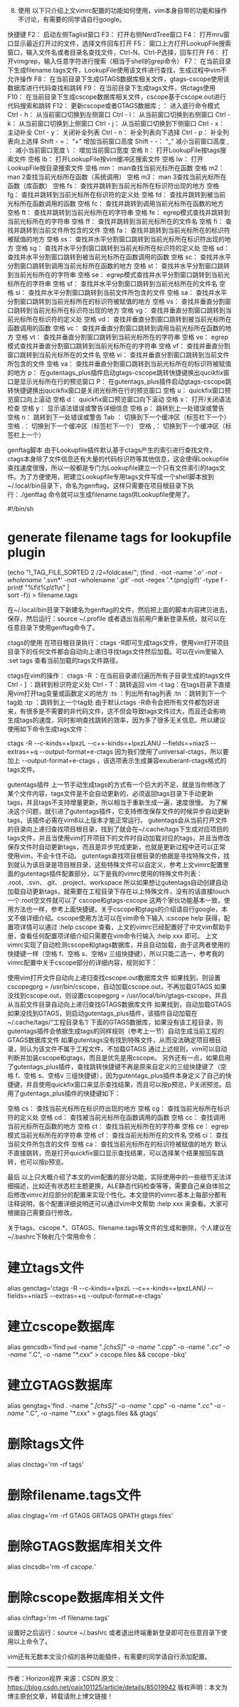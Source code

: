 8. 使用
以下只介绍上文vimrc配置的功能如何使用，vim本身自带的功能和操作不讨论，有需要的同学请自行google。

快捷键
F2： 启动左侧Taglist窗口
F3： 打开右侧NerdTree窗口
F4： 打开mru窗口显示最近打开过的文件，选择文件回车打开
F5： 窗口上方打开LookupFile搜索窗口，输入文件名或者目录名查找文件，Ctrl-N、Ctrl-P选择，回车打开
F6： 打开vimgrep，输入任意字符进行搜索（相当于shell的grep命令）
F7： 在当前目录下生成filename.tags文件，LookupFile使用该文件进行查找，生成过程中vim不允许操作
F8： 在当前目录下生成GTAGS数据库相关文件，gtags-cscope使用该数据库进行代码查找和跳转
F9： 在当前目录下生成tags文件，供ctags使用
F10： 在当前目录下生成cscope数据库相关文件，cscope基于cscope.out进行代码搜索和跳转
F12： 更新cscope或者GTAGS数据库
; ： 进入底行命令模式
Ctrl - h： 从当前窗口切换到左侧窗口
Ctrl - l： 从当前窗口切换到右侧窗口
Ctrl - k： 从当前窗口切换到上侧窗口
Ctrl - j： 从当前窗口切换到下侧窗口
Ctrl - x： 主动补全
Ctrl - y： 关闭补全列表
Ctrl - n： 补全列表向下选择
Ctrl - p： 补全列表向上选择
Shift - =： “+” 增加当前窗口高度
Shift - -： “_” 减小当前窗口高度
, ： 减小当前窗口宽度
\ ： 增加当前窗口宽度
空格 lt： 打开LookupFile按tags搜索文件
空格 lb： 打开LookupFile按vim缓冲区搜索文件
空格 lw： 打开LookupFile按目录搜索文件
空格 mm： man查找当前光标所在函数
空格 m2： man 2查找当前光标所在函数（系统调用）
空格 m3： man 3查找当前光标所在函数（库函数）
空格 fs： 查找并跳转到当前光标所在标识符出现的地方
空格 fg： 查找并跳转到当前光标所在标识符的定义处
空格 fd： 查找并跳转到被当前光标所在函数调用的函数
空格 fc： 查找并跳转到调用当前光标所在函数的地方
空格 ft： 查找并跳转到当前光标所在的字符串
空格 fe： egrep模式查找并跳转到当前光标所在的字符串
空格 ff： 查找并跳转到当前光标所在的文件名
空格 fi： 查找并跳转到当前文件所包含的文件
空格 fa： 查找并跳转到当前光标所在的标识符被赋值的地方
空格 ss： 查找并水平分割窗口跳转到当前光标所在标识符出现的地方
空格 sg： 查找并水平分割窗口跳转到当前光标所在标识符的定义处
空格 sd： 查找并水平分割窗口跳转到被当前光标所在函数调用的函数
空格 sc： 查找并水平分割窗口跳转到调用当前光标所在函数的地方
空格 st： 查找并水平分割窗口跳转到当前光标所在的字符串
空格 se： egrep模式查找并水平分割窗口跳转到当前光标所在的字符串
空格 sf： 查找并水平分割窗口跳转到当前光标所在的文件名
空格 si： 查找并水平分割窗口跳转到当前文件所包含的文件
空格 sa： 查找并水平分割窗口跳转到当前光标所在的标识符被赋值的地方
空格 vs： 查找并垂直分割窗口跳转到当前光标所在标识符出现的地方
空格 vg： 查找并垂直分割窗口跳转到当前光标所在标识符的定义处
空格 vd： 查找并垂直分割窗口跳转到被当前光标所在函数调用的函数
空格 vc： 查找并垂直分割窗口跳转到调用当前光标所在函数的地方
空格 vt： 查找并垂直分割窗口跳转到当前光标所在的字符串
空格 ve： egrep模式查找并垂直分割窗口跳转到当前光标所在的字符串
空格 vf： 查找并垂直分割窗口跳转到当前光标所在的文件名
空格 vi： 查找并垂直分割窗口跳转到当前文件所包含的文件
空格 va： 查找并垂直分割窗口跳转到当前光标所在的标识符被赋值的地方
p： 在gutentags_plus插件启动gtags-cscope跳转快捷键换出qucikfix窗口是显示光标所在行的预览窗口
P： 在gutentags_plus插件启动gtags-cscope跳转快捷键换出qucikfix窗口是关闭光标所在行的预览窗口
空格 u： quickfix窗口预览窗口向上滚动
空格 d： quickfix窗口预览窗口向下滚动
空格 x： 打开/关闭语法检查
空格 y： 显示语法错误或警告详细信息
空格 p： 跳转到上一处错误或警告
空格 n： 跳转到下一处错误或警告
Tab ： 切换到下一个缓冲区（标签栏下一个）
空格 .： 切换到下一个缓冲区（标签栏下一个）
空格 ,： 切换到下一个缓冲区（标签栏上一个）

genftag脚本
由于Lookupfile插件默认基于ctags产生的索引进行查找文件，ctags本身除了文件信息还有大量的代码标识符等其他信息，这会使得Lookupfile查找速度很慢，所以一般都是专门为Lookupfile建立一个只有文件索引的tags文件。为了方便使用，把建立Lookupfile专用tags文件写成一个shell脚本放到~/.local/bin目录下，命名为genftag，这样只需要在项目根目录下执行：./genftag 命令就可以生成filename.tags供Lookupfile使用了。

#!/bin/sh                                                                                                                                                                              
# generate filename tags for lookupfile plugin
(echo "!_TAG_FILE_SORTED        2       /2=foldcase/";
(find . -not -name '*.o' -not -wholename '*.svn*' -not -wholename '*.git*' -not -regex '.*\.\(png\|gif\)' -type f -printf "%f\t%p\t1\n" | \
sort -f)) > filename.tags

在~/.local/bin目录下新建名为genftag的文件，然后把上面的脚本内容拷贝进去，保存，然后运行：source ~/.profile 或者退出当前用户重新登录系统，就可以在任意目录下使用genftag命令了。

ctags的使用
在项目根目录执行：ctags -R即可生成tags文件，使用vim打开项目目录下的任何文件都会自动向上递归寻找tags文件然后加载。可以在vim里输入 :set tags 查看当前加载的tags文件路径。

ctags在vim的操作：
ctags -R ：在当前目录递归遍历所有子目录生成的tags文件
Ctrl - ] ：跳转到标识符定义处
Ctrl - T：跳转返回
vim -t tag：在tags目录下直接用vim打开tag变量或函数定义的地方
:ts ：列出所有tag列表
:tn ：跳转到下一个tag处
:tp ：跳转到上一个tag处
由于默认ctags -R命令会把所有文件都包好进来，有很多是不需要的非代码文件，这不但会导致tags文件过大，而且还会影响生成tags的速度，同时影响查找跳转的效率，因为多了很多无关信息。所以建议使用如下命令生成tags文件：

ctags -R --c-kinds=+lpxzL --c++-kinds=+lpxzLANU --fields=+niazS --extras=+q --output-format=e-ctags
因为我们使用了universal-ctags，所以要加上 --output-format=e-ctags ，该选项表示生成兼容exuberant-ctags格式的tags文件。

gutentags插件
上一节手动生成tags的方式有一个巨大的不足，就是当你修改了某个文件内容，tags文件是不会自动更新的，必须返回tags目录下手动更新tags，并且tags不支持增量更新，所以相当于重新生成一遍，速度很慢。
为了解决这个问题，就引进了gutentags插件，它支持修改保存文件的时候异步自动更新tags，该插件必需在vim8以上版本才能正常运行。
gutentags会从当前打开文件的目录向上递归查找项目根目录，找到了就会在~/.cache/tags下生成对应项目的tags文件，并且当使用vim打开项目下的文件时自动加载对应的tags，并且当修改保存文件时自动更新tags，而且是异步完成更新，也就是更新过程中还可以正常使用vim，不会卡住不动。
gutentags查找项目根目录的依据是寻找特殊文件，找到就认为该目录是项目根目录，这些特殊文件可以自定义，参考上文vimrc配置里面的gutentags插件配置部分，以下是我的vimrc使用的特殊文件列表：
.root、.svn、.git、.project、workspace
所以如果想让gutentags自动创建自动加载自动更新tags，就需要在工程目录下存在以上特殊文件，没有的话直接touch一个.root空文件就可以了
cscope和gtags-cscope
这两个家伙功能基本一致，使用方法也一样，参考上面快捷键。关于cscope和gtags的介绍请自行google，本文不做详细介绍。cscope使用方法可以在vim命令下输入 :cscope help 获得，配置项详情可以通过 :help cscope 查看，上文的vimrc已经配置好了中文vim帮助手册，查看任何配置项详细介绍只需要在vim命令行输入 :help xxx 即可。
上文vimrc实现了自动检测cscope和gtags数据库，并且自动加载，由于这两者使用的快捷键一样（空格 f、空格 s、空格v 三组快捷键），所以只能二选一，参考我的vimrc配置中关于cscope部分的详细内容，规则如下：

使用vim打开文件自动向上递归查找cscope.out数据库文件
如果找到，则设置cscopegprg = /usr/bin/cscope，自动加载cscope.out，不再加载GTAGS
如果没找到cscope.out，则设置cscopegprg = /usr/local/bin/gtags-cscope，并且从当前文件目录自动向上递归查找GTAGS数据库文件
如果找到，自动加载GTAGS
如果没找到GTAGS，则启动gutentags_plus插件，该插件自动加载在~/.cache/tags/“工程目录名”/ 下面的GTAGS数据库，如果没有该工程目录，则gutentags插件会依据生成tags的同样规则（参考上一节）自动生成当前工程的GTAGS数据库文件
如果gutentags没有找到特殊文件，从而没法确定项目根目录，则认为该文件不属于工程文件，不加载GTAGS
通过上述规则，vim可以自动判断并加装cscope和gtags，而且是优先是用cscope。
另外还有一点，如果启用了gutentags_plus插件，查找跳转快捷键不再是原来自定义的三组快捷键了（空格 f、空格 s、空格v 三组快捷键），因为gutentags_plus插件本身定义了自己的快捷键，并且使用quickfix窗口来显示查找结果，而且可以按p预览，P关闭预览。启用了gutentags_plus插件的快捷键如下：

空格 cs： 查找当前光标所在标识符出现的地方
空格 cg： 查找当前光标所在标识符的定义处
空格 cd： 查找被当前光标所在函数调用的函数
空格 cc： 查找调用当前光标所在函数的地方
空格 ct： 查找当前光标所在的字符串
空格 ce： egrep模式当前光标所在的字符串
空格 cf： 查找当前光标所在的文件名
空格 ci： 查找当前文件所包含的文件
空格 ca： 查找当前光标所在的标识符被赋值的地方
默认不直接跳转，而是打开quickfix窗口显示查找结果，可以选择某个结果按回车跳转，也可以按p预览。

最后
以上只大概介绍了本文的vim配置的部分功能，实际使用中的一些细节无法详细描述，比如还有状态栏主题更换，ALE静态代码检查等等，需要自己亲自体验之后修改vimrc对应部分的配置来实现个性化。本文提供的vimrc基本上每部分都有注释说明，各个配置详细说明还可以通过vim中文帮助 :help xxx 来查看。大家可根据自己需要自行修改。

关于tags、cscope.*、GTAGS、filename.tags等文件的生成和删除，个人建议在~/.bashrc下映射几个常用命令：

# 建立tags文件
alias genctag='ctags -R --c-kinds=+lpxzL --c++-kinds=+lpxzLANU --fields=+niazS --extras=+q --output-format=e-ctags'
# 建立cscope数据库
alias gencsdb='find `pwd` -name "*.[chsS]" -o -name "*.cpp" -o -name "*.cc" -o -name "*.C", -o -name "*.cxx" > cscope.files && cscope -bkq'
# 建立GTAGS数据库
alias gengtag='find . -name "*.[chsS]" -o -name "*.cpp" -o -name "*.cc" -o -name "*.C", -o -name "*.cxx" > gtags.files && gtags'
# 删除tags文件
alias clnctag='rm -rf tags'
# 删除filename.tags文件
alias clngtag='rm -rf GTAGS GRTAGS GPATH gtags.files'
# 删除GTAGS数据库相关文件
alias clncsdb='rm -rf *cscope.*'
# 删除cscope数据库相关文件
alias clnftag='rm -rf filename.tags'


设置好之后运行：source ~/.bashrc 或者退出终端重新登录即可在任意目录下使用以上命令了。

vim还有无数本文没介绍的各种功能插件，有需要的同学请自行添加配置。


--------------------- 
作者：Horizon视界 
来源：CSDN 
原文：https://blog.csdn.net/oaix101125/article/details/85019942 
版权声明：本文为博主原创文章，转载请附上博文链接！


